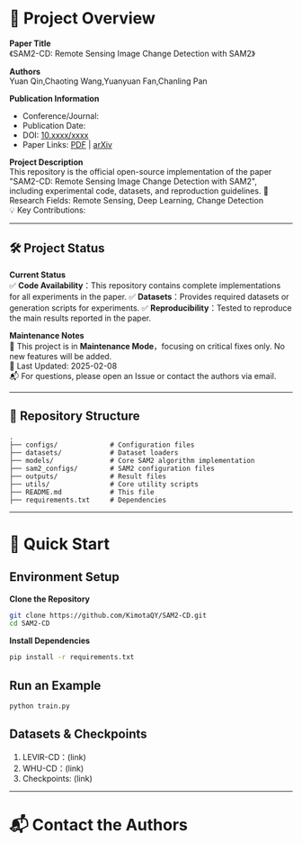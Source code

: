 # 📖 Project Overview

**Paper Title**  
《SAM2-CD: Remote Sensing Image Change Detection with SAM2》  

**Authors**  
Yuan Qin,Chaoting Wang,Yuanyuan Fan,Chanling Pan 

**Publication Information**  
- Conference/Journal:
- Publication Date:
- DOI: [10.xxxx/xxxx](link)  
- Paper Links: [PDF](link) | [arXiv](link)  

**Project Description**  
This repository is the official open-source implementation of the paper "SAM2-CD: Remote Sensing Image Change Detection with SAM2", including experimental code, datasets, and reproduction guidelines. 
🔬 Research Fields: Remote Sensing, Deep Learning, Change Detection  
💡 Key Contributions:

---

## 🛠️ Project Status

**Current Status**  
✅ **Code Availability**：This repository contains complete implementations for all experiments in the paper.
✅ **Datasets**：Provides required datasets or generation scripts for experiments.
✅ **Reproducibility**：Tested to reproduce the main results reported in the paper.

**Maintenance Notes**  
🚧 This project is in **Maintenance Mode**，focusing on critical fixes only. No new features will be added.  
📅 Last Updated: 2025-02-08  
📬 For questions, please open an Issue or contact the authors via email.

---

## 📂 Repository Structure

```plaintext
.  
├── configs/             # Configuration files  
├── datasets/            # Dataset loaders  
├── models/              # Core SAM2 algorithm implementation  
├── sam2_configs/        # SAM2 configuration files  
├── outputs/             # Result files  
├── utils/               # Core utility scripts  
├── README.md            # This file  
├── requirements.txt     # Dependencies  

```

---

# 🚀 Quick Start

## Environment Setup

**Clone the Repository**
```bash
git clone https://github.com/KimotaQY/SAM2-CD.git
cd SAM2-CD
```

**Install Dependencies**
```bash
pip install -r requirements.txt
```

## Run an Example
```bash
python train.py
```

## Datasets & Checkpoints
1. LEVIR-CD：(link)
2. WHU-CD：(link)
3. Checkpoints: (link)

---

# 📬 Contact the Authors